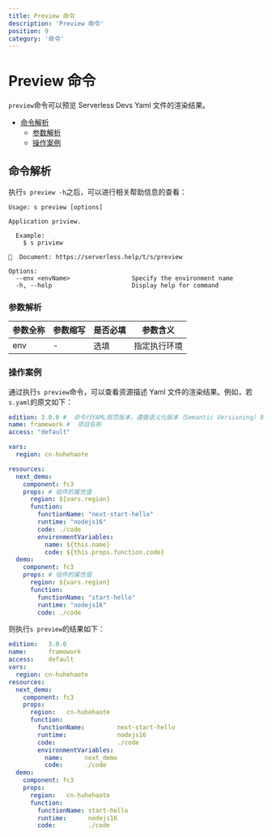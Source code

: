 ```yaml
---
title: Preview 命令
description: 'Preview 命令'
position: 9
category: '命令'
---
```

# Preview 命令

`preview`命令可以预览 Serverless Devs Yaml 文件的渲染结果。

- [命令解析](#命令解析)
    - [参数解析](#参数解析)
    - [操作案例](#操作案例)

## 命令解析

执行`s preview -h`之后，可以进行相关帮助信息的查看：

```shell script
Usage: s preview [options]

Application priview.
  
  Example:
    $ s priview
    
📖  Document: https://serverless.help/t/s/preview

Options:
  --env <envName>                 Specify the environment name
  -h, --help                      Display help for command
```

### 参数解析

| 参数全称 | 参数缩写 | 是否必填 | 参数含义 |
|-----|-----|-----|-----|
| env | - | 选填 | 指定执行环境 |

### 操作案例

通过执行`s preview`命令，可以查看资源描述 Yaml 文件的渲染结果。例如，若`s.yaml`的原文如下：

```yaml
edition: 3.0.0 #  命令行YAML规范版本，遵循语义化版本（Semantic Versioning）规范
name: framework #  项目名称
access: "default"

vars:
  region: cn-huhehaote

resources:
  next_demo:
    component: fc3
    props: # 组件的属性值
      region: ${vars.region}
      function:
        functionName: "next-start-hello"
        runtime: "nodejs16"
        code: ./code
        environmentVariables:
          name: ${this.name}
          code: ${this.props.function.code}
  demo:
    component: fc3
    props: # 组件的属性值
      region: ${vars.region}
      function:
        functionName: "start-hello"
        runtime: "nodejs16"
        code: ./code
```

则执行`s preview`的结果如下：

```yaml
edition:   3.0.0
name:      framework
access:    default
vars: 
  region: cn-huhehaote
resources: 
  next_demo: 
    component: fc3
    props: 
      region:   cn-huhehaote
      function: 
        functionName:         next-start-hello
        runtime:              nodejs16
        code:                 ./code
        environmentVariables: 
          name:      next_demo
          code:      ./code
  demo: 
    component: fc3
    props: 
      region:   cn-huhehaote
      function: 
        functionName: start-hello
        runtime:      nodejs16
        code:         ./code
```
